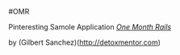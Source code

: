 #OMR

Pinteresting Samole Application
[*One Month Rails*](http://detoxmentor.com)

by (Gilbert Sanchez)(http://detoxmentor.com)